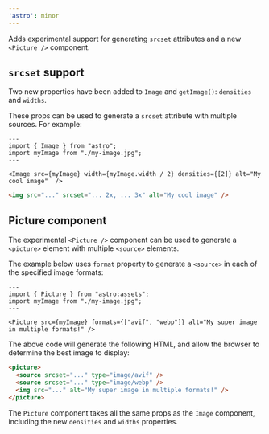```yaml
---
'astro': minor
---
```


Adds experimental support for generating `srcset` attributes and a new `<Picture />` component.

## `srcset` support

Two new properties have been added to `Image` and `getImage()`: `densities` and `widths`.

These props can be used to generate a `srcset` attribute with multiple sources. For example:

```astro
---
import { Image } from "astro";
import myImage from "./my-image.jpg";
---

<Image src={myImage} width={myImage.width / 2} densities={[2]} alt="My cool image"  />
```

```html
<img src="..." srcset="... 2x, ... 3x" alt="My cool image" />
```

## Picture component

The experimental `<Picture />` component can be used to generate a `<picture>` element with multiple `<source>` elements. 

The example below uses `format` property to generate a `<source>` in each of the specified image formats:

```astro
---
import { Picture } from "astro:assets";
import myImage from "./my-image.jpg";
---

<Picture src={myImage} formats={["avif", "webp"]} alt="My super image in multiple formats!" />
```

The above code will generate the following HTML, and allow the browser to determine the best image to display:

```html
<picture>
  <source srcset="..." type="image/avif" />
  <source srcset="..." type="image/webp" />
  <img src="..." alt="My super image in multiple formats!" />
</picture>
```

The `Picture` component takes all the same props as the `Image` component, including the new `densities` and `widths` properties.
